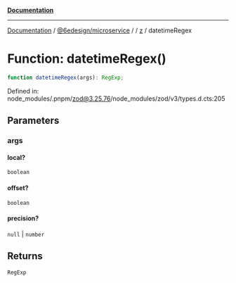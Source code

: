 [**Documentation**](../../../../../README.md)

***

[Documentation](../../../../../README.md) / [@6edesign/microservice](../../../README.md) / [](../../../README.md) / [z](../README.md) / datetimeRegex

# Function: datetimeRegex()

```ts
function datetimeRegex(args): RegExp;
```

Defined in: node\_modules/.pnpm/zod@3.25.76/node\_modules/zod/v3/types.d.cts:205

## Parameters

### args

#### local?

`boolean`

#### offset?

`boolean`

#### precision?

`null` \| `number`

## Returns

`RegExp`
